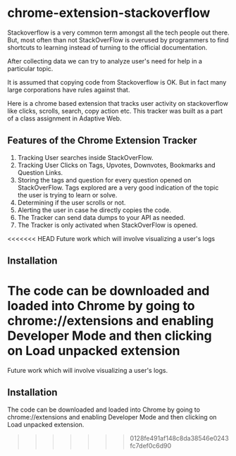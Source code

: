 # chrome-extension-stackoverflow

Stackoverflow is a very common term amongst all the tech people out there. But, most often than not StackOverFlow is overused  by programmers to find shortcuts to learning instead of  turning to the official documentation.

After collecting data we can try to analyze user's need for help in a particular topic.

It is assumed that copying code from Stackoverflow is OK. But in fact many large corporations have rules against that.

Here is a chrome based extension that tracks user activity on stackoverflow like clicks, scrolls, search, copy action etc. This tracker was built as a part of a class assignment in Adaptive Web.

## Features of the Chrome Extension Tracker
1. Tracking User searches inside StackOverFlow.
2. Tracking User Clicks on Tags, Upvotes, Downvotes, Bookmarks and Question Links.
3. Storing the tags and question for every question opened on StackOverFlow. Tags explored are a very good indication of the topic the user is trying to learn or solve.
4. Determining if the user scrolls or not.
5. Alerting the user in case he directly copies the code.
6. The Tracker can send data dumps to your API as needed.
7. The Tracker is only activated when  StackOverFlow is opened.

<<<<<<< HEAD
Future work which will involve visualizing a user's logs

## Installation
The code can be downloaded and loaded into Chrome by going to chrome://extensions and enabling Developer Mode and then clicking on Load unpacked extension
=======
Future work which will involve visualizing a user's logs.

## Installation
The code can be downloaded and loaded into Chrome by going to chrome://extensions and enabling Developer Mode and then clicking on Load unpacked extension.
>>>>>>> 0128fe491af148c8da38546e0243fc7def0c6d90
